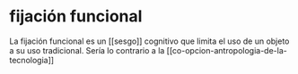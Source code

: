 # fijación funcional
La fijación funcional es un [[sesgo]] cognitivo que limita el uso de un objeto a su uso tradicional. Sería lo contrario a la [[co-opcion-antropologia-de-la-tecnologia]]
